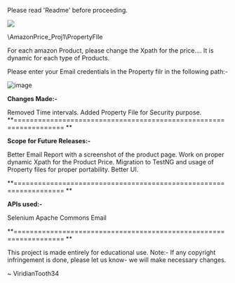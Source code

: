 
Please read 'Readme' before proceeding.

![](https://avatars.githubusercontent.com/u/40498622?v=4)

\AmazonPrice_Proj1\PropertyFIle

For each amazon Product, please change the Xpath for the price.... It is dynamic for each type of Products.

Please enter your Email credentials in the Property filr in the following path:-


![image](https://user-images.githubusercontent.com/40498622/155555644-586c4e1c-67d0-48b9-aa13-00a12ed9e34d.png)

**Changes Made:-**

Removed Time intervals.
Added Property File for Security purpose.
**================================================================== **

**Scope for Future Releases:-**

Better Email Report with a screenshot of the product page.
Work on proper dynamic Xpath for the Product Price.
Migration to TestNG and usage of Property files for proper portability.
Better UI.

**================================================================== **

**APIs used:-**

Selenium
Apache Commons Email

**================================================================== **

This project is made entirely for educational use. Note:- If any copyright infringement is done, please let us know- we will make necessary changes.

~ ViridianTooth34
